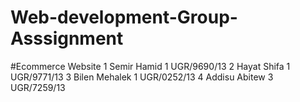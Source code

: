 # Web-development-Group-Asssignment
#Ecommerce Website
1 Semir Hamid 1 UGR/9690/13
2 Hayat Shifa 1 UGR/9771/13
3 Bilen Mehalek 1 UGR/0252/13
4 Addisu Abitew 3 UGR/7259/13
